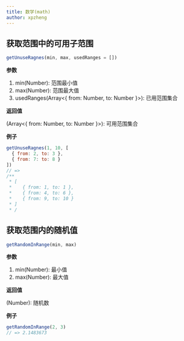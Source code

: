 ```yaml
---
title: 数学(math)
author: xpzheng
---
```


## 获取范围中的可用子范围

<example>
  <math-getUnuseRagnes />
</example>

```js
getUnuseRagnes(min, max, usedRanges = [])
```

**参数**

1. min(Number): 范围最小值
2. max(Number): 范围最大值
3. usedRanges(Array\<{ from: Number, to: Number }\>): 已用范围集合

**返回值**

(Array\<{ from: Number, to: Number }\>): 可用范围集合

**例子**

```js
getUnuseRagnes(1, 10, [
  { from: 2, to: 3 },
  { from: 7: to: 8 }
])
// =>
/**
 * [
 *    { from: 1, to: 1 },
 *    { from: 4, to: 6 },
 *    { from: 9, to: 10 }
 * ]
 * /
```

## 获取范围内的随机值

<example>
  <math-getRandomInRange />
</example>

```js
getRandomInRange(min, max)
```

**参数**

1. min(Number): 最小值
2. max(Number): 最大值

**返回值**

(Number): 随机数

**例子**

```js
getRandomInRange(2, 3)
// => 2.1483673
```

